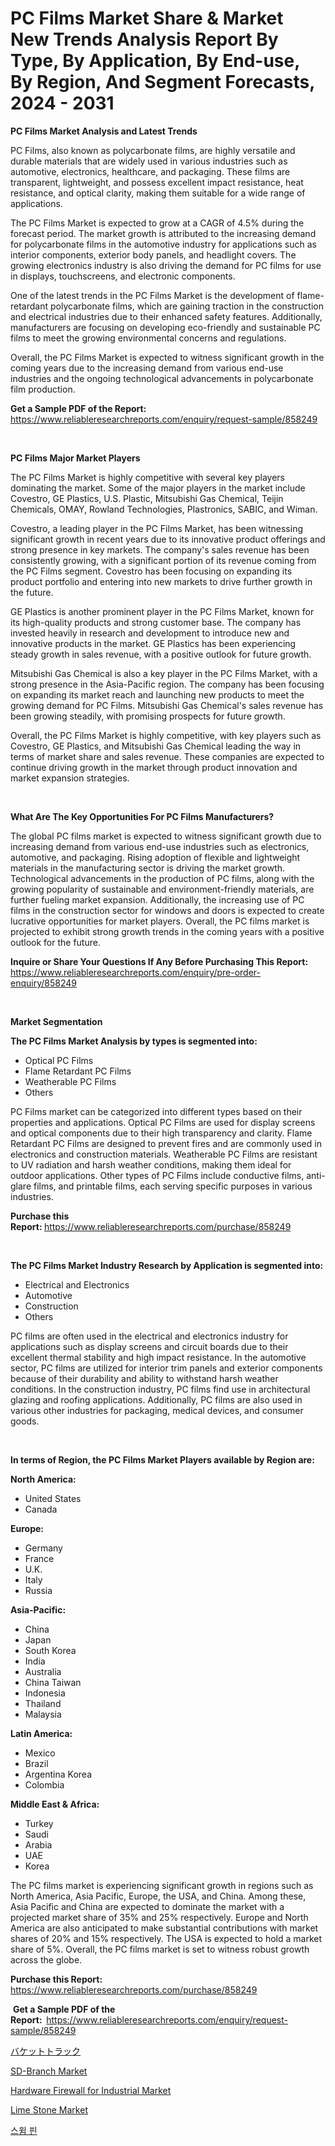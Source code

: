<p><h1>PC Films Market Share & Market New Trends Analysis Report By Type, By Application, By End-use, By Region, And Segment Forecasts, 2024 - 2031</h1></p><p><strong>PC Films Market Analysis and Latest Trends</strong></p>
<p><p>PC Films, also known as polycarbonate films, are highly versatile and durable materials that are widely used in various industries such as automotive, electronics, healthcare, and packaging. These films are transparent, lightweight, and possess excellent impact resistance, heat resistance, and optical clarity, making them suitable for a wide range of applications.</p><p>The PC Films Market is expected to grow at a CAGR of 4.5% during the forecast period. The market growth is attributed to the increasing demand for polycarbonate films in the automotive industry for applications such as interior components, exterior body panels, and headlight covers. The growing electronics industry is also driving the demand for PC films for use in displays, touchscreens, and electronic components.</p><p>One of the latest trends in the PC Films Market is the development of flame-retardant polycarbonate films, which are gaining traction in the construction and electrical industries due to their enhanced safety features. Additionally, manufacturers are focusing on developing eco-friendly and sustainable PC films to meet the growing environmental concerns and regulations.</p><p>Overall, the PC Films Market is expected to witness significant growth in the coming years due to the increasing demand from various end-use industries and the ongoing technological advancements in polycarbonate film production.</p></p>
<p><strong>Get a Sample PDF of the Report:&nbsp;</strong> <a href="https://www.reliableresearchreports.com/enquiry/request-sample/858249">https://www.reliableresearchreports.com/enquiry/request-sample/858249</a></p>
<p>&nbsp;</p>
<p><strong>PC Films Major Market Players</strong></p>
<p><p>The PC Films Market is highly competitive with several key players dominating the market. Some of the major players in the market include Covestro, GE Plastics, U.S. Plastic, Mitsubishi Gas Chemical, Teijin Chemicals, OMAY, Rowland Technologies, Plastronics, SABIC, and Wiman.</p><p>Covestro, a leading player in the PC Films Market, has been witnessing significant growth in recent years due to its innovative product offerings and strong presence in key markets. The company's sales revenue has been consistently growing, with a significant portion of its revenue coming from the PC Films segment. Covestro has been focusing on expanding its product portfolio and entering into new markets to drive further growth in the future.</p><p>GE Plastics is another prominent player in the PC Films Market, known for its high-quality products and strong customer base. The company has invested heavily in research and development to introduce new and innovative products in the market. GE Plastics has been experiencing steady growth in sales revenue, with a positive outlook for future growth.</p><p>Mitsubishi Gas Chemical is also a key player in the PC Films Market, with a strong presence in the Asia-Pacific region. The company has been focusing on expanding its market reach and launching new products to meet the growing demand for PC Films. Mitsubishi Gas Chemical's sales revenue has been growing steadily, with promising prospects for future growth.</p><p>Overall, the PC Films Market is highly competitive, with key players such as Covestro, GE Plastics, and Mitsubishi Gas Chemical leading the way in terms of market share and sales revenue. These companies are expected to continue driving growth in the market through product innovation and market expansion strategies.</p></p>
<p>&nbsp;</p>
<p><strong>What Are The Key Opportunities For PC Films Manufacturers?</strong></p>
<p><p>The global PC films market is expected to witness significant growth due to increasing demand from various end-use industries such as electronics, automotive, and packaging. Rising adoption of flexible and lightweight materials in the manufacturing sector is driving the market growth. Technological advancements in the production of PC films, along with the growing popularity of sustainable and environment-friendly materials, are further fueling market expansion. Additionally, the increasing use of PC films in the construction sector for windows and doors is expected to create lucrative opportunities for market players. Overall, the PC films market is projected to exhibit strong growth trends in the coming years with a positive outlook for the future.</p></p>
<p><strong>Inquire or Share Your Questions If Any Before Purchasing This Report:</strong> <a href="https://www.reliableresearchreports.com/enquiry/pre-order-enquiry/858249">https://www.reliableresearchreports.com/enquiry/pre-order-enquiry/858249</a></p>
<p>&nbsp;</p>
<p><strong>Market Segmentation</strong></p>
<p><strong>The PC Films Market Analysis by types is segmented into:</strong></p>
<p><ul><li>Optical PC Films</li><li>Flame Retardant PC Films</li><li>Weatherable PC Films</li><li>Others</li></ul></p>
<p><p>PC Films market can be categorized into different types based on their properties and applications. Optical PC Films are used for display screens and optical components due to their high transparency and clarity. Flame Retardant PC Films are designed to prevent fires and are commonly used in electronics and construction materials. Weatherable PC Films are resistant to UV radiation and harsh weather conditions, making them ideal for outdoor applications. Other types of PC Films include conductive films, anti-glare films, and printable films, each serving specific purposes in various industries.</p></p>
<p><strong>Purchase this Report:&nbsp;</strong><a href="https://www.reliableresearchreports.com/purchase/858249">https://www.reliableresearchreports.com/purchase/858249</a></p>
<p>&nbsp;</p>
<p><strong>The PC Films Market Industry Research by Application is segmented into:</strong></p>
<p><ul><li>Electrical and Electronics</li><li>Automotive</li><li>Construction</li><li>Others</li></ul></p>
<p><p>PC films are often used in the electrical and electronics industry for applications such as display screens and circuit boards due to their excellent thermal stability and high impact resistance. In the automotive sector, PC films are utilized for interior trim panels and exterior components because of their durability and ability to withstand harsh weather conditions. In the construction industry, PC films find use in architectural glazing and roofing applications. Additionally, PC films are also used in various other industries for packaging, medical devices, and consumer goods.</p></p>
<p>&nbsp;</p>
<p><strong>In terms of Region, the PC Films Market Players available by Region are:</strong></p>
<p>
    <p> <strong> North America: </strong>
        <ul>
            <li>United States</li>
            <li>Canada</li>
        </ul>
        </p> 
    <p> <strong> Europe: </strong>
        <ul>
            <li>Germany</li>
            <li>France</li>
            <li>U.K.</li>
            <li>Italy</li>
            <li>Russia</li>
        </ul>
        </p> 
    <p> <strong> Asia-Pacific: </strong>
        <ul>
            <li>China</li>
            <li>Japan</li>
            <li>South Korea</li>
            <li>India</li>
            <li>Australia</li>
            <li>China Taiwan</li>
            <li>Indonesia</li>
            <li>Thailand</li>
            <li>Malaysia</li>
        </ul>
        </p> 
    <p> <strong> Latin America: </strong>
        <ul>
            <li>Mexico</li>
            <li>Brazil</li>
            <li>Argentina Korea</li>
            <li>Colombia</li>
        </ul>
        </p> 
    <p> <strong> Middle East & Africa: </strong>
        <ul>
            <li>Turkey</li>
            <li>Saudi</li>
            <li>Arabia</li>
            <li>UAE</li>
            <li>Korea</li>
        </ul>
    </p>
    </p>
<p><p>The PC films market is experiencing significant growth in regions such as North America, Asia Pacific, Europe, the USA, and China. Among these, Asia Pacific and China are expected to dominate the market with a projected market share of 35% and 25% respectively. Europe and North America are also anticipated to make substantial contributions with market shares of 20% and 15% respectively. The USA is expected to hold a market share of 5%. Overall, the PC films market is set to witness robust growth across the globe.</p></p>
<p><strong>Purchase this Report: </strong><a href="https://www.reliableresearchreports.com/purchase/858249">https://www.reliableresearchreports.com/purchase/858249</a></p>
<p>&nbsp;<strong>Get a Sample PDF of the Report:&nbsp;&nbsp;</strong><a href="https://www.reliableresearchreports.com/enquiry/request-sample/858249">https://www.reliableresearchreports.com/enquiry/request-sample/858249</a></p>
<p><strong></strong></p>
<p><p><a href="https://github.com/jkjreqjscoxx7/Market-Research-Report-List-1/blob/main/2777924190640.md">バケットトラック</a></p><p><a href="https://issuu.com/reportprime-2/docs/sd-branch-market-size-2030.pptx">SD-Branch Market</a></p><p><a href="https://issuu.com/reportprime-2/docs/hardware-firewall-for-industrial-market-size-2030.">Hardware Firewall for Industrial Market</a></p><p><a href="https://github.com/yoshih12/Market-Research-Report-List-2/blob/main/lime-stone-market.md">Lime Stone Market</a></p><p><a href="https://github.com/nuekbpymrrz5/Market-Research-Report-List-1/blob/main/1105938190425.md">스윔 핀</a></p></p>